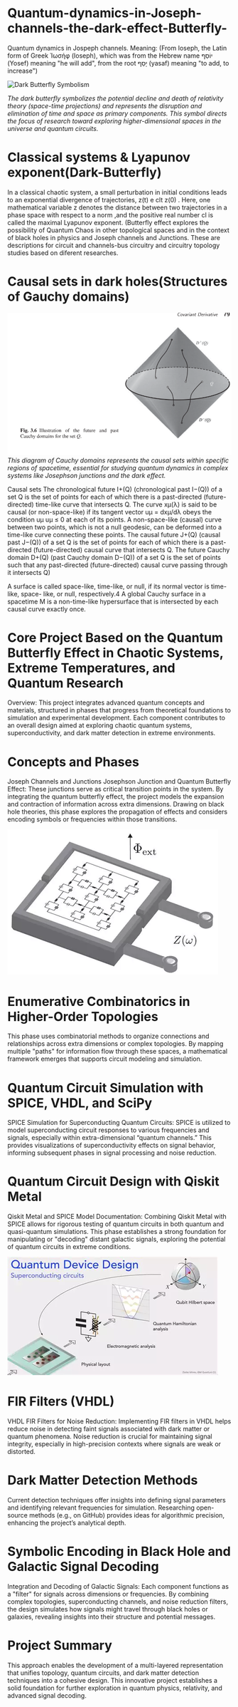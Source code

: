 # Quantum-dynamics-in-Joseph-channels-the-dark-effect-Butterfly-
Quantum dynamics in Jospeph channels. 
Meaning: (From Ioseph, the Latin form of Greek Ἰωσήφ (Ioseph), which was from the Hebrew name יוֹסֵף (Yosef) meaning "he will add", from the root יָסַף (yasaf) meaning "to add, to increase")

![Dark Butterfly Symbolism](https://github.com/victor0989/Quantum-dynamics-in-Joseph-channels-the-dark-effect-Butterfly-/blob/main/images/Casusal_sets/Dark.png?raw=true)

*The dark butterfly symbolizes the potential decline and death of relativity theory (space-time projections) and represents the disruption and elimination of time and space as primary components. This symbol directs the focus of research toward exploring higher-dimensional spaces in the universe and quantum circuits.*


# Classical systems & Lyapunov exponent(Dark-Butterfly)
In a classical chaotic system, a small perturbation in initial conditions leads to an exponential divergence of trajectories, z(t) e clt z(0) . Here, one mathematical variable z denotes the distance between two
trajectories in a phase space with respect to a norm ,and the positive real number cl is called the maximal Lyapunov exponent. (Butterfly effect explores the possibility of Quantum Chaos in other topological spaces and in the context of black holes in physics and Joseph channels and Junctions. These are descriptions for circuit and channels-bus circuitry and circuitry topology studies based on diferent researches. 
 
# Causal sets in dark holes(Structures of Gauchy domains)
![Cauchy Domains](https://github.com/victor0989/Quantum-dynamics-in-Joseph-channels-the-dark-effect-Butterfly-/blob/main/images/Casusal_sets/Cauchydomains.png?raw=true)
*This diagram of Cauchy domains represents the causal sets within specific regions of spacetime, essential for studying quantum dynamics in complex systems like Josephson junctions and the dark effect.*

Causal sets The chronological future I+(Q) (chronological past I−(Q)) of a set Q is the set of points for
each of which there is a past-directed (future-directed) time-like curve that intersects Q. The curve xμ(λ) is said to be causal (or non-space-like) if its tangent vector uμ = dxμ/dλ
obeys the condition uμ uμ ≤ 0 at each of its points. A non-space-like (causal) curve between two points, which is not a null geodesic, can be deformed into a time-like curve connecting
these points. The causal future J+(Q) (causal past J−(Q)) of a set Q is the set of points for each of which there is a past-directed (future-directed) causal curve that intersects Q. The future
Cauchy domain D+(Q) (past Cauchy domain D−(Q)) of a set Q is the set of points such that any past-directed (future-directed) causal curve passing through it intersects Q)

A surface  is called space-like, time-like, or null, if its normal vector is time-like, space-
like, or null, respectively.4 A global Cauchy surface in a spacetime M is a non-time-like hypersurface that is intersected by each causal curve exactly once.

# Core Project Based on the Quantum Butterfly Effect in Chaotic Systems, Extreme Temperatures, and Quantum Research
Overview:
This project integrates advanced quantum concepts and materials, structured in phases that progress from theoretical foundations to simulation and experimental development. Each component contributes to an overall design aimed at exploring chaotic quantum systems, superconductivity, and dark matter detection in extreme environments.

# Concepts and Phases
Joseph Channels and Junctions
Josephson Junction and Quantum Butterfly Effect: These junctions serve as critical transition points in the system. By integrating the quantum butterfly effect, the project models the expansion and contraction of information across extra dimensions. Drawing on black hole theories, this phase explores the propagation of effects and considers encoding symbols or frequencies within those transitions.

![Joseph Junction](https://github.com/victor0989/Quantum-dynamics-in-Joseph-channels-the-dark-effect-Butterfly-/blob/main/images/Casusal_sets/JosephJuntion.png)


# Enumerative Combinatorics in Higher-Order Topologies
This phase uses combinatorial methods to organize connections and relationships across extra dimensions or complex topologies. By mapping multiple "paths" for information flow through these spaces, a mathematical framework emerges that supports circuit modeling and simulation.

# Quantum Circuit Simulation with SPICE, VHDL, and SciPy
SPICE Simulation for Superconducting Quantum Circuits: SPICE is utilized to model superconducting circuit responses to various frequencies and signals, especially within extra-dimensional “quantum channels.” This provides visualizations of superconductivity effects on signal behavior, informing subsequent phases in signal processing and noise reduction.

# Quantum Circuit Design with Qiskit Metal
Qiskit Metal and SPICE Model Documentation: Combining Qiskit Metal with SPICE allows for rigorous testing of quantum circuits in both quantum and quasi-quantum simulations. This phase establishes a strong foundation for manipulating or "decoding" distant galactic signals, exploring the potential of quantum circuits in extreme conditions.

![Device Design](https://github.com/victor0989/Quantum-dynamics-in-Joseph-channels-the-dark-effect-Butterfly-/blob/main/images/Casusal_sets/DeviceDesign.png)

# FIR Filters (VHDL)
VHDL FIR Filters for Noise Reduction: Implementing FIR filters in VHDL helps reduce noise in detecting faint signals associated with dark matter or quantum phenomena. Noise reduction is crucial for maintaining signal integrity, especially in high-precision contexts where signals are weak or distorted.

# Dark Matter Detection Methods
Current detection techniques offer insights into defining signal parameters and identifying relevant frequencies for simulation. Researching open-source methods (e.g., on GitHub) provides ideas for algorithmic precision, enhancing the project’s analytical depth.

# Symbolic Encoding in Black Hole and Galactic Signal Decoding
Integration and Decoding of Galactic Signals: Each component functions as a "filter" for signals across dimensions or frequencies. By combining complex topologies, superconducting channels, and noise reduction filters, the design simulates how signals might travel through black holes or galaxies, revealing insights into their structure and potential messages.

# Project Summary
This approach enables the development of a multi-layered representation that unifies topology, quantum circuits, and dark matter detection techniques into a cohesive design. This innovative project establishes a solid foundation for further exploration in quantum physics, relativity, and advanced signal decoding.

